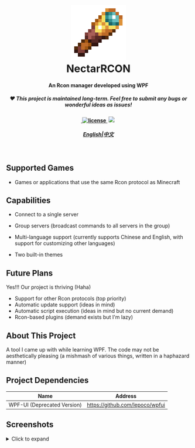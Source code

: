 <h1 align="center">
<img src="NectarRCON/Resources/Icon.png" style="image-rendering: optimizeSpeed;image-rendering: -moz-crisp-edges;image-rendering: -o-crisp-edges;image-rendering: -webkit-optimize-contrast;image-rendering: pixelated;-ms-interpolation-mode: nearest-neighbor;width: 150px; height: 150px;"/>
<br />
NectarRCON
<br />
<h4 align="center">
    An Rcon manager developed using WPF
</h4>
<h5 align="center">
♥ This project is maintained long-term. Feel free to submit any bugs or wonderful ideas as issues!
</h5>
<h4 align="center">
​ <a href="https://mit-license.org/">
​ <img src="https://img.shields.io/github/license/zkhssb/NectarRCON?style=flat-square&color=blueviolet"
​ alt="license" />
​ </a>
​ <img src="https://img.shields.io/badge/.NET-7.0-blue" />
​ <a href="https://bot.q.qq.com/wiki/develop/api/">
​ </a>
​ </h4>
<h5 align="center">
<a href="README_EN.md">English</a>|<a href="README.md">中文</a>
</h5>
​ </h1>

## Supported Games

- Games or applications that use the same Rcon protocol as Minecraft

## Capabilities

- Connect to a single server

- Group servers (broadcast commands to all servers in the group)

- Multi-language support (currently supports Chinese and English, with support for customizing other languages)

- Two built-in themes

## Future Plans

  Yes!!! Our project is thriving (Haha)

- Support for other Rcon protocols (top priority)
- Automatic update support (ideas in mind)
- Automatic script execution (ideas in mind but no current demand)
- Rcon-based plugins (demand exists but I'm lazy)

## About This Project

A tool I came up with while learning WPF. The code may not be aesthetically pleasing (a mishmash of various things, written in a haphazard manner)

## Project Dependencies

| Name                        | Address                         |
| --------------------------- | ------------------------------- |
| WPF-UI (Deprecated Version) | https://github.com/lepoco/wpfui |

## Screenshots

<details>
  <summary>Click to expand</summary>
Home Page

![](https://s2.loli.net/2023/01/03/onSMhEWAp6YGdtr.png)

Password Page

![](https://s2.loli.net/2023/01/03/fmcq18a92AgzLjs.png)

Settings Page

![](https://s2.loli.net/2023/01/03/Qq2o9BLiWeGx8va.png)

Command Page (Connection Successful)

![](https://s2.loli.net/2023/01/03/Lw5eNtvPJCUYdT6.png)

</details>